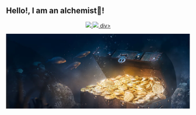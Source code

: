 ## Hello!, I am an alchemist🧪!
<div align="center">
 <a href="https://github.com/GoldSea7">
 <img height="180em" src="https://github-readme-stats.vercel.app/api?username=GoldSea7&show_icons=true&theme=dark&include_all_commits=true&count_private=true"/>
 <img height="180em" src="https://github-readme-stats.vercel.app/api/top-langs/?username=GoldSea7&layout=compact&langs_count=7&theme=dark"/>
div>

 ![profile](/img/goldsea.png)

